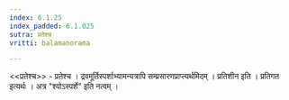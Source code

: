 ```yaml
---
index: 6.1.25
index_padded: 6.1.025
sutra: प्रतेश्च
vritti: balamanorama

---
```

<<प्रतेश्च>> - प्रतेश्च । द्रवमूर्तिस्पर्शाभ्यामन्यत्रापि सम्प्रसारणप्राप्त्यर्थमिदम् । प्रतिशीन इति । प्रतिगत इत्यर्थः । अत्र "श्योऽस्पर्शे" इति नत्वम् । 
